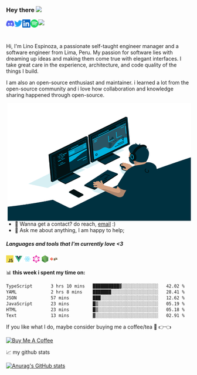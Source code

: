 ### Hey there <img src="https://media.giphy.com/media/hvRJCLFzcasrR4ia7z/giphy.gif" width="25px">
<a href="https://discord.gg/wmc5vRFt">
  <img align="left" alt="Lino Espinoza's Discord" width="22px" src="https://raw.githubusercontent.com/cloudcatwannabe/cloudcatwannabe/main/assets/discord.svg" />
</a>
<a href="https://twitter.com/devcatwannabe">
  <img align="left" alt="Lino Espinoza | Twitter" width="22px" src="https://raw.githubusercontent.com/cloudcatwannabe/cloudcatwannabe/main/assets/twitter.svg" />
</a>
<a href="https://www.linkedin.com/in/linoespinoza/">
  <img align="left" alt="Lino Espinoza's LinkedIN" width="22px" src="https://raw.githubusercontent.com/cloudcatwannabe/cloudcatwannabe/main/assets/linkedin.svg" />
</a>
<a href="https://open.spotify.com/user/12122680295">
  <img align="left" alt="Lino Espinoza's Spotify" width="22px" src="https://raw.githubusercontent.com/cloudcatwannabe/cloudcatwannabe/main/assets/spotify.svg" />
</a>

![](https://visitor-badge.glitch.me/badge?page_id=cloudcatwannabe.cloudcatwannabe)

<br />

Hi, I'm Lino Espinoza, a passionate self-taught engineer manager and a software engineer from Lima, Peru. My passion for software lies with dreaming up ideas and making them come true with elegant interfaces. I take great care in the experience, architecture, and code quality of the things I build.

I am also an open-source enthusiast and maintainer. i learned a lot from the open-source community and i love how collaboration and knowledge sharing happened through open-source.


  <img align="right" alt="GIF" src="https://github.com/cloudcatwannabe/cloudcatwannabe/blob/main/code.gif?raw=true" width="500" height="320" />
  
- 💼  Wanna get a contact? do reach, [email](mailto:me@linoespinoza.ninja) :)
- 💬  Ask me about anything, I am happy to help;

##### Languages and tools that I'm currently love <3

<code><img height="20" src="https://raw.githubusercontent.com/github/explore/80688e429a7d4ef2fca1e82350fe8e3517d3494d/topics/javascript/javascript.png"></code>
<code><img height="20" src="https://raw.githubusercontent.com/github/explore/80688e429a7d4ef2fca1e82350fe8e3517d3494d/topics/vue/vue.png"></code>
<code><img height="20" src="https://raw.githubusercontent.com/github/explore/80688e429a7d4ef2fca1e82350fe8e3517d3494d/topics/react/react.png"></code>
<code><img height="20" src="https://raw.githubusercontent.com/github/explore/5c058a388828bb5fde0bcafd4bc867b5bb3f26f3/topics/graphql/graphql.png"></code>
<code><img height="20" src="https://raw.githubusercontent.com/github/explore/80688e429a7d4ef2fca1e82350fe8e3517d3494d/topics/nodejs/nodejs.png"></code>
<code><img height="20" src="https://raw.githubusercontent.com/github/explore/80688e429a7d4ef2fca1e82350fe8e3517d3494d/topics/git/git.png"></code>

📊 **this week i spent my time on:**
<!--START_SECTION:waka-->

```text
TypeScript       3 hrs 10 mins   ██████████▓░░░░░░░░░░░░░░   42.02 %
YAML             2 hrs 8 mins    ███████░░░░░░░░░░░░░░░░░░   28.41 %
JSON             57 mins         ███░░░░░░░░░░░░░░░░░░░░░░   12.62 %
JavaScript       23 mins         █▒░░░░░░░░░░░░░░░░░░░░░░░   05.19 %
HTML             23 mins         █▒░░░░░░░░░░░░░░░░░░░░░░░   05.18 %
Text             13 mins         ▓░░░░░░░░░░░░░░░░░░░░░░░░   02.91 %
```

<!--END_SECTION:waka-->

If you like what I do, maybe consider buying me a coffee/tea 🥺 👉👈

<a href="https://www.buymeacoffee.com/linoespinoza" target="_blank"><img src="https://cdn.buymeacoffee.com/buttons/v2/default-red.png" alt="Buy Me A Coffee" width="150" ></a>

📈 my github stats

[![Anurag's GitHub stats](https://github-readme-stats.vercel.app/api?username=cloudcatwannabe)](https://github.com/cloudcatwannabe/github-readme-stats)





